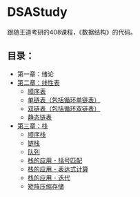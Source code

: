 # DSAStudy

跟随王道考研的408课程，《数据结构》的代码。

## 目录：

- 第一章：绪论
- [第二章：线性表](./1.LinearList/)
    - [顺序表](./1.LinearList/1.SequenceList)
    - [单链表（包括循环单链表）](./1.LinearList/2.SingleLinkList)
    - [双链表（包括循环双链表）](./1.LinearList/3.DoubleLinkList)
    - [静态链表](./1.LinearList/4.StaticLinkList)
- [第三章：栈](./2.Stack)
    - [顺序栈](./2.Stack/1.SequenceStack)
    - [链栈](./2.Stack/2.LinkStack)
    - [队列](./2.Stack/3.Queue)
    - [栈的应用 - 括号匹配](./2.Stack/4.Stack-BracketMatching)
    - [栈的应用 - 表达式计算](./2.Stack/5.Stack-NotationCalc)
    - [栈的应用 - 迭代](./2.Stack/6.Stack-Recursion)
    - [矩阵压缩存储](./2.Stack/7.Matrix-Compression-Storage/)